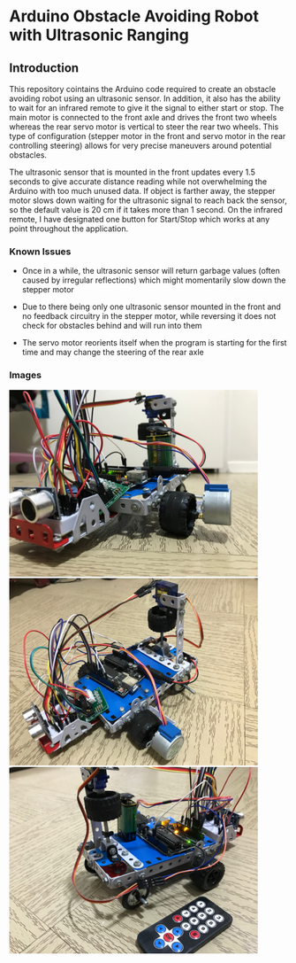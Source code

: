 #  Arduino Obstacle Avoiding Robot with Ultrasonic Ranging

## Introduction

This repository cointains the Arduino code required to create an obstacle avoiding robot using an ultrasonic sensor. In addition, it also has the ability to wait for an infrared remote to give it the signal to either start or stop. The main motor  is connected to the front axle and drives the front two wheels whereas the rear servo motor is vertical to steer the rear two wheels. This type of configuration (stepper motor in the front and servo motor in the rear controlling steering) allows for very precise maneuvers around potential obstacles.

The ultrasonic sensor that is mounted in the front updates every 1.5 seconds to give accurate distance reading while not overwhelming the Arduino with too much unused data. If object is farther away, the stepper motor slows down waiting for the ultrasonic signal to reach back the sensor, so the default value is 20 cm if it takes more than 1 second. On the infrared remote, I have designated one button for Start/Stop which works at any point throughout the application.


### Known Issues

- Once in a while, the ultrasonic sensor will return garbage values (often caused by irregular reflections) which might momentarily slow down the stepper motor

- Due to there being only one ultrasonic sensor mounted in the front and no feedback circuitry in the stepper motor, while reversing it does not check for obstacles behind and will run into them

- The servo motor reorients itself when the program is starting for the first time and may change the steering of the rear axle

### Images


<img src = "images/Front View.JPG" width = "450">
<img src = "images/Side View.JPG" width = "450">
<img src = "images/Back View.JPG" width = "450">
